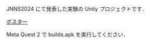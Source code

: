 JNNS2024 にて発表した実験の Unity プロジェクトです．

[ポスター](https://drive.google.com/file/d/1fhmVxXr5buynuHxKrq9mZbKIVcSJRjKU/view?usp=sharing)

Meta Quest 2 で builds.apk を実行してください．
